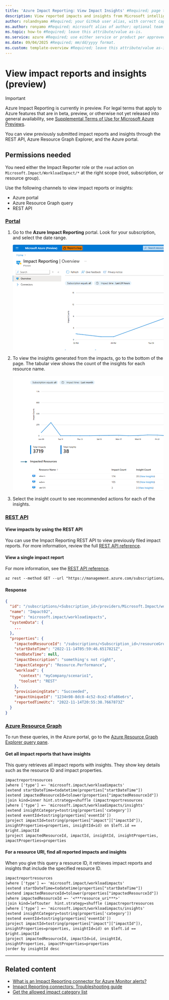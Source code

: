 ```yaml
---
title: 'Azure Impact Reporting: View Impact Insights' #Required; page title is displayed in search results. Include the brand.
description: View reported impacts and insights from Microsoft intelligence systems. #Required; article description that is displayed in search results. 
author: rolandnyamo #Required; your GitHub user alias, with correct capitalization.
ms.author: ronyamo #Required; microsoft alias of author; optional team alias.
ms.topic: how-to #Required; leave this attribute/value as-is.
ms.service: azure #Required; use either service or product per approved list. 
ms.date: 09/04/2025 #Required; mm/dd/yyyy format.
ms.custom: template-overview #Required; leave this attribute/value as-is.
---
```


# View impact reports and insights (preview)

> [!IMPORTANT]
> Azure Impact Reporting is currently in preview. For legal terms that apply to Azure features that are in beta, preview, or otherwise not yet released into general availability, see [Supplemental Terms of Use for Microsoft Azure Previews](https://azure.microsoft.com/support/legal/preview-supplemental-terms/).

You can view previously submitted impact reports and insights through the REST API, Azure Resource Graph Explorer, and the Azure portal.

## Permissions needed

You need either the Impact Reporter role or the `read` action on `Microsoft.Impact/WorkloadImpact/*` at the right scope (root, subscription, or resource group).

Use the following channels to view impact reports or insights:

* Azure portal
* Azure Resource Graph query
* REST API

### [Portal](#tab/portal/)

1. Go to the **Azure Impact Reporting** portal. Look for your subscription, and select the date range.

    [![Screenshot that shows the Azure Impact Reporting portal dashboard.](images/impact-reporting-portal.png)](images/impact-reporting-portal.png#lightbox)
1. To view the insights generated from the impacts, go to the bottom of the page. The tabular view shows the count of the insights for each resource name.

    [![Screenshot that shows impact insights in the Azure portal.](images/insights.png)](images/insights.png#lightbox)
1. Select the insight count to see recommended actions for each of the insights.

### [REST API](#tab/restapi/)

#### View impacts by using the REST API

You can use the Impact Reporting REST API to view previously filed impact reports. For more information, review the full [REST API reference](https://aka.ms/ImpactRP/APIDocs).

#### View a single impact report

For more information, see the [REST API reference](https://aka.ms/ImpactRP/APIDocs).

```rest
az rest --method GET --url "https://management.azure.com/subscriptions/<Subscription_id>/providers/Microsoft.Impact/workloadImpacts/<impact_name>?api-version=2022-11-01-preview" 
```

#### Response

```json
{
  "id": "/subscriptions/<Subscription_id>/providers/Microsoft.Impact/workloadImpacts/Impact02",
  "name": "Impact02",
  "type": "microsoft.impact/workloadimpacts",
  "systemData": {
    ...
  },
  "properties": {
    "impactedResourceId": "/subscriptions/<Subscription_id>/resourceGroups/<rg-name>/providers/Microsoft.Compute/virtualMachines/<vm-name>",
    "startDateTime": "2022-11-14T05:59:46.6517821Z",
    "endDateTime": null,
    "impactDescription": "something's not right",
    "impactCategory": "Resource.Performance",
    "workload": {
      "context": "myCompany/scenario1",
      "toolset": "REST"
    },
    "provisioningState": "Succeeded",
    "impactUniqueId": "1234n98-8dc8-4c52-8ce2-6fa86e6rs",
    "reportedTimeUtc": "2022-11-14T20:55:38.7667873Z"
  }
}
```

### [Azure Resource Graph](#tab/arg/)

To run these queries, in the Azure portal, go to the [Azure Resource Graph Explorer query pane](https://portal.azure.com/#view/HubsExtension/ArgQueryBlade).

#### Get all impact reports that have insights

This query retrieves all impact reports with insights. They show key details such as the resource ID and impact properties.

```kql
impactreportresources 
|where ['type'] =~ 'microsoft.impact/workloadimpacts'
|extend startDateTime=todatetime(properties["startDateTime"])
|extend impactedResourceId=tolower(properties["impactedResourceId"])
|join kind=inner hint.strategy=shuffle (impactreportresources
|where ['type'] =~ 'microsoft.impact/workloadimpacts/insights'
|extend insightCategory=tostring(properties['category'])
|extend eventId=tostring(properties['eventId'])
|project impactId=tostring(properties["impact"]["impactId"]), insightProperties=properties, insightId=id) on $left.id == $right.impactId
|project impactedResourceId, impactId, insightId, insightProperties, impactProperties=properties
```

#### For a resource URI, find all reported impacts and insights

When you give this query a resource ID, it retrieves impact reports and insights that include the specified resource ID.

```kql
impactreportresources 
|where ['type'] =~ 'microsoft.impact/workloadimpacts'
|extend startDateTime=todatetime(properties["startDateTime"])
|extend impactedResourceId=tolower(properties["impactedResourceId"])
|where impactedResourceId =~ '<***resource_uri***>'
|join kind=leftouter  hint.strategy=shuffle (impactreportresources
|where ['type'] =~ 'microsoft.impact/workloadimpacts/insights'
|extend insightCategory=tostring(properties['category'])
|extend eventId=tostring(properties['eventId'])
|project impactId=tostring(properties["impact"]["impactId"]), insightProperties=properties, insightId=id) on $left.id == $right.impactId
|project impactedResourceId, impactId=id, insightId, insightProperties, impactProperties=properties
|order by insightId desc
```

---

## Related content

* [What is an Impact Reporting connector for Azure Monitor alerts?](azure-monitor-connector.md)
* [Impact Reporting connectors: Troubleshooting guide](connectors-troubleshooting-guide.md)
* [Get the allowed impact category list](view-impact-categories.md)